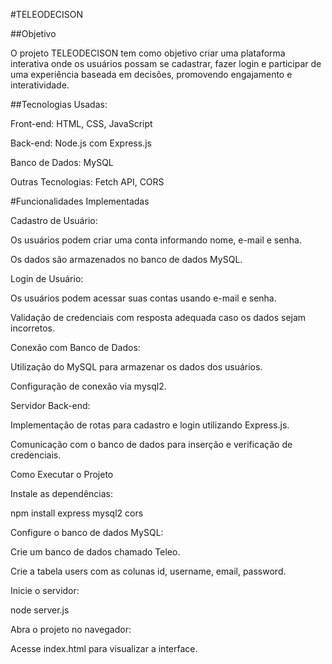 #TELEODECISON

##Objetivo

O projeto TELEODECISON tem como objetivo criar uma plataforma interativa onde os usuários possam se cadastrar, fazer login e participar de uma experiência baseada em decisões, promovendo engajamento e interatividade.

##Tecnologias Usadas:

Front-end: HTML, CSS, JavaScript

Back-end: Node.js com Express.js

Banco de Dados: MySQL

Outras Tecnologias: Fetch API, CORS

#Funcionalidades Implementadas

Cadastro de Usuário:

Os usuários podem criar uma conta informando nome, e-mail e senha.

Os dados são armazenados no banco de dados MySQL.

Login de Usuário:

Os usuários podem acessar suas contas usando e-mail e senha.

Validação de credenciais com resposta adequada caso os dados sejam incorretos.

Conexão com Banco de Dados:

Utilização do MySQL para armazenar os dados dos usuários.

Configuração de conexão via mysql2.

Servidor Back-end:

Implementação de rotas para cadastro e login utilizando Express.js.

Comunicação com o banco de dados para inserção e verificação de credenciais.

Como Executar o Projeto

Instale as dependências:

npm install express mysql2 cors

Configure o banco de dados MySQL:

Crie um banco de dados chamado Teleo.

Crie a tabela users com as colunas id, username, email, password.

Inicie o servidor:

node server.js

Abra o projeto no navegador:

Acesse index.html para visualizar a interface.
